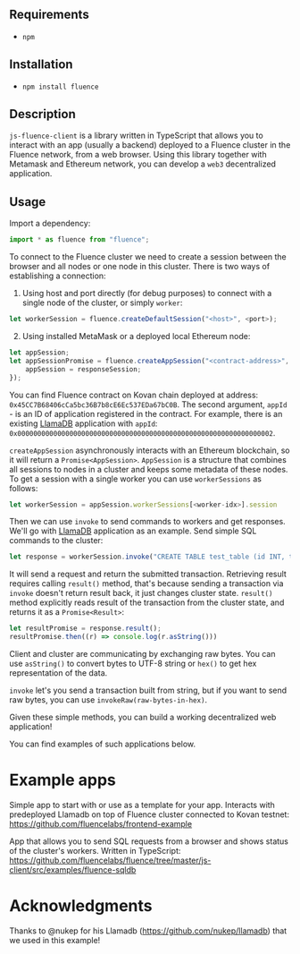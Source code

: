 ## Requirements
- `npm`

## Installation
- `npm install fluence`

## Description
`js-fluence-client` is a library written in TypeScript that allows you to interact with an app (usually a backend) deployed to a Fluence cluster in the Fluence network, from a web browser. Using this library together with Metamask and Ethereum network, you can develop a `web3` decentralized application.

## Usage
Import a dependency:
```js
import * as fluence from "fluence";
```

To connect to the Fluence cluster we need to create a session between the browser and all nodes or one node in this cluster.
There is two ways of establishing a connection:
1. Using host and port directly (for debug purposes) to connect with a single node of the cluster, or simply `worker`:
```js
let workerSession = fluence.createDefaultSession("<host>", <port>);
```
2. Using installed MetaMask or a deployed local Ethereum node:
```js
let appSession;
let appSessionPromise = fluence.createAppSession("<contract-address>", "<app-id>").then((responseSession) => {
    appSession = responseSession;
});
```
You can find Fluence contract on Kovan chain deployed at address: `0x45CC7B68406cCa5bc36B7b8cE6Ec537EDa67bC0B`.
The second argument, `appId` - is an ID of application registered in the contract. For example, there is an existing [LlamaDB](https://github.com/fluencelabs/llamadb) application with `appId`: `0x0000000000000000000000000000000000000000000000000000000000000002`.

`createAppSession` asynchronously interacts with an Ethereum blockchain, so it will return a `Promise<AppSession>`. `AppSession` is a structure that combines all sessions to nodes in a cluster and keeps some metadata of these nodes.
To get a session with a single worker you can use `workerSessions` as follows:
```js
let workerSession = appSession.workerSessions[<worker-idx>].session
```

Then we can use `invoke` to send commands to workers and get responses.
We'll go with [LlamaDB](https://github.com/fluencelabs/llamadb) application as an example. Send simple SQL commands to the cluster:
```js
let response = workerSession.invoke("CREATE TABLE test_table (id INT, text VARCHAR(128))")
```
It will send a request and return the submitted transaction. Retrieving result requires calling `result()` method, that's because sending a transaction via `invoke` doesn't return result back, it just changes cluster state. `result()` method explicitly reads result of the transaction from the cluster state, and returns it as a `Promise<Result>`:
```js
let resultPromise = response.result();
resultPromise.then((r) => console.log(r.asString()))
```
Client and cluster are communicating by exchanging raw bytes. You can use `asString()` to convert bytes to UTF-8 string or `hex()` to get hex representation of the data.

`invoke` let's you send a transaction built from string, but if you want to send raw bytes, you can use `invokeRaw(raw-bytes-in-hex)`.

Given these simple methods, you can build a working decentralized web application!

You can find examples of such applications below.

# Example apps

Simple app to start with or use as a template for your app. Interacts with predeployed Llamadb on top of Fluence cluster connected to Kovan testnet:
https://github.com/fluencelabs/frontend-example

App that allows you to send SQL requests from a browser and shows status of the cluster's workers. Written in TypeScript:
https://github.com/fluencelabs/fluence/tree/master/js-client/src/examples/fluence-sqldb

# Acknowledgments
Thanks to @nukep for his Llamadb (https://github.com/nukep/llamadb) that we used in this example!